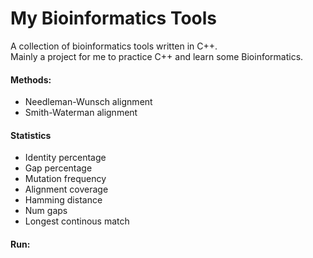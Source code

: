 # My Bioinformatics Tools

A collection of bioinformatics tools written in C++.  
Mainly a project for me to practice C++ and learn some Bioinformatics.

#### Methods:
- Needleman-Wunsch alignment
- Smith-Waterman alignment


#### Statistics
- Identity percentage
- Gap percentage
- Mutation frequency
- Alignment coverage
- Hamming distance
- Num gaps
- Longest continous match


#### Run:
